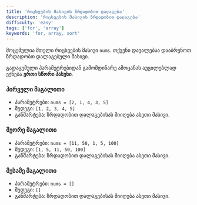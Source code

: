 ```yaml
---
title: 'რიცხვების მასივის ზრდადობით დალაგება'
description: 'რიცხვების მასივის ზრდადობით დალაგება'
difficulty: 'easy'
tags: ['for', 'array']
keywords: 'for, array, sort'
---
```


მოცემულია მთელი რიცხვების მასივი `nums`.
თქვენი დავალებაა დააბრუნოთ ზრდადობთ დალაგებული მასივი.

გადაცემული პარამეტრებიდან გამომდინარე ამოცანას აუცილებლად ექნება **ერთი სწორი პასუხი**.

### პირველი მაგალითი

- პარამეტრები: `nums = [2, 1, 4, 3, 5]`
- შედეგი: `[1, 2, 3, 4, 5]`
- განმარტება: ზრდადობით დალაგებისას მიიღება ასეთი მასივი.

### მეორე მაგალითი

- პარამეტრები: `nums = [11, 50, 1, 5, 100]`
- შედეგი: `[1, 5, 11, 50, 100]`
- განმარტება: ზრდადობით დალაგებისას მიიღება ასეთი მასივი.

### მესამე მაგალითი

- პარამეტრები: `nums = []`
- შედეგი: `[]`
- განმარტება: ზრდადობით დალაგებისას მიიღება ასეთი მასივი.
